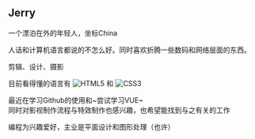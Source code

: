 ## Jerry
一个漂泊在外的年轻人，坐标China

人话和计算机语言都说的不怎么好。同时喜欢折腾一些数码和网络层面的东西。

剪辑、设计、摄影

目前看得懂的语言有
![HTML5](https://img.shields.io/badge/-HTML5-E34F26?style=plastic&logo=html5&logoColor=white)
和
![CSS3](https://img.shields.io/badge/-CSS3-1572B6?style=plastic&logo=css3)

最近在学习Github的使用和~尝试学习VUE~  
同时对影视制作流程与特效制作也感兴趣，也希望能找到与之有关的工作

编程为兴趣爱好，主业是平面设计和图形处理（也许）
